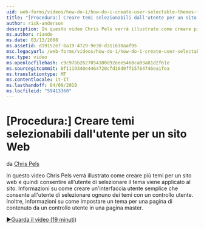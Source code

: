 ```yaml
---
uid: web-forms/videos/how-do-i/how-do-i-create-user-selectable-themes-for-a-web-site
title: "[Procedura:] Creare temi selezionabili dall'utente per un sito Web | Microsoft Docs"
author: rick-anderson
description: In questo video Chris Pels verrà illustrato come creare più temi per un sito web e quindi consentire all'utente di selezionare il tema viene applicato al sito. Vedere come...
ms.author: riande
ms.date: 03/13/2008
ms.assetid: d19152e7-ba19-4729-9e30-d311630aaf95
msc.legacyurl: /web-forms/videos/how-do-i/how-do-i-create-user-selectable-themes-for-a-web-site
msc.type: video
ms.openlocfilehash: c9c97bb2627054380d92eee5468ca03a81d2f61e
ms.sourcegitcommit: 0f1119340e4464720cfd16d0ff15764746ea1fea
ms.translationtype: MT
ms.contentlocale: it-IT
ms.lasthandoff: 04/09/2019
ms.locfileid: "59413360"
---
```

# <a name="how-do-i-create-user-selectable-themes-for-a-web-site"></a>[Procedura:] Creare temi selezionabili dall'utente per un sito Web

da [Chris Pels](https://twitter.com/chrispels)

In questo video Chris Pels verrà illustrato come creare più temi per un sito web e quindi consentire all'utente di selezionare il tema viene applicato al sito. Informazioni su come creare un'interfaccia utente semplice che consente all'utente di selezionare ognuno dei temi con un controllo utente. Inoltre, informazioni su come impostare un tema per una pagina di contenuto da un controllo utente in una pagina master.

[&#9654;Guarda il video (19 minuti)](https://channel9.msdn.com/Blogs/ASP-NET-Site-Videos/how-do-i-create-user-selectable-themes-for-a-web-site)
